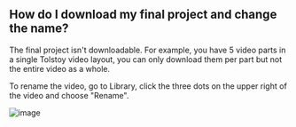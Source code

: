## How do I download my final project and change the name?

The final project isn't downloadable. For example, you have 5 video parts in a single Tolstoy video layout, you can only download them per part but not the entire video as a whole. 


To rename the video, go to Library, click the three dots on the upper right of the video and choose "Rename".

![image](https://github.com/user-attachments/assets/9b629348-97e5-41e8-b002-f3d449cbd9ed)

